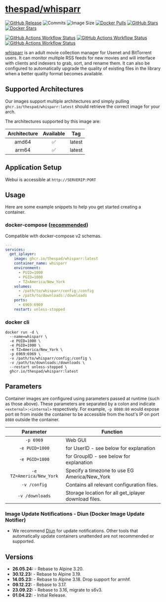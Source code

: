 # [thespad/whisparr](https://github.com/thespad/docker-whisparr)

[![GitHub Release](https://img.shields.io/github/release/thespad/docker-whisparr.svg?color=26689A&labelColor=555555&logoColor=ffffff&style=for-the-badge&logo=github&include_prereleases)](https://github.com/thespad/docker-whisparr/releases)
![Commits](https://img.shields.io/github/commits-since/thespad/docker-whisparr/latest?color=26689A&include_prereleases&logo=github&style=for-the-badge)
![Image Size](https://img.shields.io/docker/image-size/thespad/whisparr/latest?color=26689A&labelColor=555555&logoColor=ffffff&style=for-the-badge&label=Size)
[![Docker Pulls](https://img.shields.io/docker/pulls/thespad/whisparr.svg?color=26689A&labelColor=555555&logoColor=ffffff&style=for-the-badge&label=pulls&logo=docker)](https://hub.docker.com/r/thespad/whisparr)
[![GitHub Stars](https://img.shields.io/github/stars/thespad/docker-whisparr.svg?color=26689A&labelColor=555555&logoColor=ffffff&style=for-the-badge&logo=github)](https://github.com/thespad/docker-whisparr)
[![Docker Stars](https://img.shields.io/docker/stars/thespad/whisparr.svg?color=26689A&labelColor=555555&logoColor=ffffff&style=for-the-badge&label=stars&logo=docker)](https://hub.docker.com/r/thespad/whisparr)

[![GitHub Actions Workflow Status](https://img.shields.io/github/actions/workflow/status/thespad/docker-whisparr/call-check-and-release.yml?branch=nightly&labelColor=555555&logoColor=ffffff&style=for-the-badge&logo=github&label=Check%20For%20Upstream%20Updates)](https://github.com/thespad/docker-whisparr/actions/workflows/call-check-and-release.yml)
[![GitHub Actions Workflow Status](https://img.shields.io/github/actions/workflow/status/thespad/docker-whisparr/call-baseimage-update.yml?branch=nightly&labelColor=555555&logoColor=ffffff&style=for-the-badge&logo=github&label=Check%20For%20Baseimage%20Updates)](https://github.com/thespad/docker-whisparr/actions/workflows/call-baseimage-update.yml)
[![GitHub Actions Workflow Status](https://img.shields.io/github/actions/workflow/status/thespad/docker-whisparr/call-build-image.yml?labelColor=555555&logoColor=ffffff&style=for-the-badge&logo=github&label=Build%20Image)](https://github.com/thespad/docker-whisparr/actions/workflows/call-build-image.yml)

[whisparr](https://github.com/whisparr/whisparr) is an adult movie collection manager for Usenet and BitTorrent users. It can monitor multiple RSS feeds for new movies and will interface with clients and indexers to grab, sort, and rename them. It can also be configured to automatically upgrade the quality of existing files in the library when a better quality format becomes available.

## Supported Architectures

Our images support multiple architectures and simply pulling `ghcr.io/thespad/whisparr:latest` should retrieve the correct image for your arch.

The architectures supported by this image are:

| Architecture | Available | Tag |
| :----: | :----: | ---- |
| amd64 | ✅ | latest |
| arm64 | ✅ | latest |

## Application Setup

Webui is accessible at `http://SERVERIP:PORT`

## Usage

Here are some example snippets to help you get started creating a container.

### docker-compose ([recommended](https://docs.linuxserver.io/general/docker-compose))

Compatible with docker-compose v2 schemas.

```yaml
---
services:
  get_iplayer:
    image: ghcr.io/thespad/whisparr:latest
    container_name: whisparr
    environment:
      - PUID=1000
      - PGID=1000
      - TZ=America/New_York
    volumes:
      - /path/to/whisparr/config:/config
      - /path/to/downloads:/downloads
    ports:
      - 6969:6969
    restart: unless-stopped
```

### docker cli

```shell
docker run -d \
  --name=whisparr \
  -e PUID=1000 \
  -e PGID=1000 \
  -e TZ=America/New_York \
  -p 6969:6969 \
  -v /path/to/whisparr/config:/config \
  -v /path/to/downloads:/downloads \
  --restart unless-stopped \
  ghcr.io/thespad/whisparr:latest
```

## Parameters

Container images are configured using parameters passed at runtime (such as those above). These parameters are separated by a colon and indicate `<external>:<internal>` respectively. For example, `-p 8080:80` would expose port `80` from inside the container to be accessible from the host's IP on port `8080` outside the container.

| Parameter | Function |
| :----: | --- |
| `-p 6969` | Web GUI |
| `-e PUID=1000` | for UserID - see below for explanation |
| `-e PGID=1000` | for GroupID - see below for explanation |
| `-e TZ=America/New_York` | Specify a timezone to use EG America/New_York |
| `-v /config` | Contains all relevant configuration files. |
| `-v /downloads` | Storage location for all get_iplayer download files. |

### Image Update Notifications - Diun (Docker Image Update Notifier)

* We recommend [Diun](https://crazymax.dev/diun/) for update notifications. Other tools that automatically update containers unattended are not recommended or supported.

## Versions

* **26.05.24:** - Rebase to Alpine 3.20.
* **30.12.23:** - Rebase to Alpine 3.19.
* **14.05.23:** - Rebase to Alpine 3.18. Drop support for armhf.
* **09.12.22:** - Rebase to 3.17.
* **23.09.22:** - Rebase to 3.16, migrate to s6v3.
* **01.04.22:** - Initial Release.
